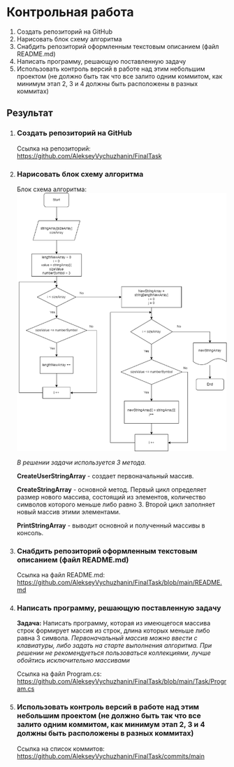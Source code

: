 # Контрольная работа
1. Создать репозиторий на GitHub
2. Нарисовать блок схему алгоритма
3. Снабдить репозиторий оформленным текстовым описанием (файл README.md)
4. Написать программу, решающую поставленную задачу
5. Использовать контроль версий в работе над этим небольшим проектом (не должно быть так что все залито одним коммитом, как минимум этап 2, 3 и 4 должны быть расположены в разных коммитах)

## Результат

1. ### Создать репозиторий на GitHub

    Ссылка на репозиторий: https://github.com/AlekseyVychuzhanin/FinalTask

2. ### Нарисовать блок схему алгоритма

    Блок схема алгоритма: ![BlockDiagram](BlockDiagram.png)

    *В решении задачи используется 3 метода.*

    **CreateUserStringArray** - создает первоначальный массив.
    
    **CreateStringArray** - основной метод. Первый цикл определяет размер нового массива, состоящий из элементов, количество символов которого меньше либо равно 3. Второй цикл заполняет новый массив этими элементами.
    
    **PrintStringArray** - выводит основной и полученный массивы в консоль.

3. ### Снабдить репозиторий оформленным текстовым описанием (файл README.md)

    Ссылка на файл README.md: https://github.com/AlekseyVychuzhanin/FinalTask/blob/main/README.md

4. ### Написать программу, решающую поставленную задачу
    **Задача:** Написать программу, которая из имеющегося массива строк формирует массив из строк, длина которых меньше либо равна 3 символа.
    *Первоначальный массив можно ввести с клавиатуры, либо задать на старте выполнения алгоритма. При решении не рекомендуеться пользоваться коллекциями, лучше обойтись исключительно массивами*

    Ссылка на файл Program.cs: https://github.com/AlekseyVychuzhanin/FinalTask/blob/main/Task/Program.cs

5. ### Использовать контроль версий в работе над этим небольшим проектом (не должно быть так что все залито одним коммитом, как минимум этап 2, 3 и 4 должны быть расположены в разных коммитах)

    Ссылка на список коммитов: https://github.com/AlekseyVychuzhanin/FinalTask/commits/main